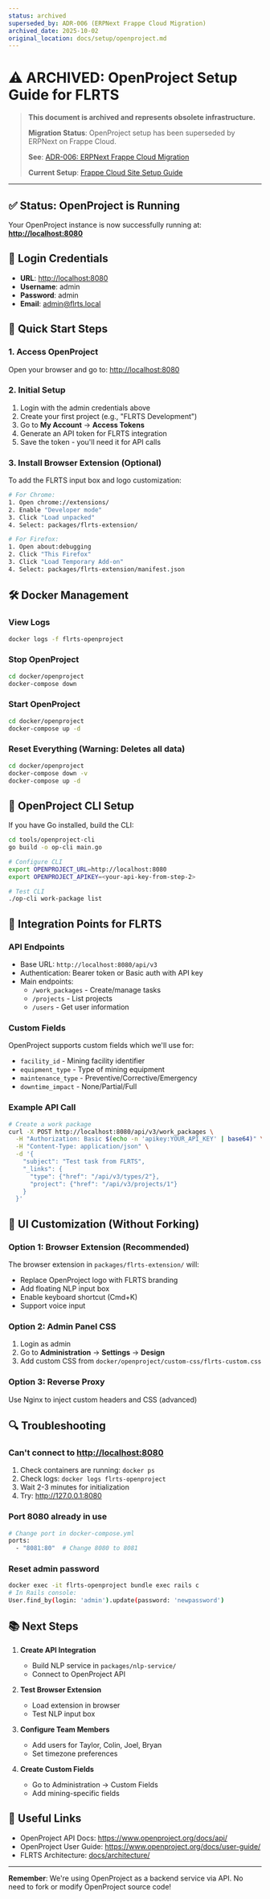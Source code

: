```yaml
---
status: archived
superseded_by: ADR-006 (ERPNext Frappe Cloud Migration)
archived_date: 2025-10-02
original_location: docs/setup/openproject.md
---
```


# ⚠️ ARCHIVED: OpenProject Setup Guide for FLRTS

> **This document is archived and represents obsolete infrastructure.**
>
> **Migration Status**: OpenProject setup has been superseded by ERPNext on
> Frappe Cloud.
>
> **See**:
> [ADR-006: ERPNext Frappe Cloud Migration](../../architecture/adr/ADR-006-erpnext-frappe-cloud-migration.md)
>
> **Current Setup**:
> [Frappe Cloud Site Setup Guide](../../setup/frappe-cloud-site.md)

---

## ✅ Status: OpenProject is Running

Your OpenProject instance is now successfully running at:
**<http://localhost:8080>**

## 🔑 Login Credentials

- **URL**: <http://localhost:8080>
- **Username**: admin
- **Password**: admin
- **Email**: <admin@flrts.local>

## 🚀 Quick Start Steps

### 1. Access OpenProject

Open your browser and go to: <http://localhost:8080>

### 2. Initial Setup

1. Login with the admin credentials above
2. Create your first project (e.g., "FLRTS Development")
3. Go to **My Account** → **Access Tokens**
4. Generate an API token for FLRTS integration
5. Save the token - you'll need it for API calls

### 3. Install Browser Extension (Optional)

To add the FLRTS input box and logo customization:

```bash
# For Chrome:
1. Open chrome://extensions/
2. Enable "Developer mode"
3. Click "Load unpacked"
4. Select: packages/flrts-extension/

# For Firefox:
1. Open about:debugging
2. Click "This Firefox"
3. Click "Load Temporary Add-on"
4. Select: packages/flrts-extension/manifest.json
```

## 🛠️ Docker Management

### View Logs

```bash
docker logs -f flrts-openproject
```

### Stop OpenProject

```bash
cd docker/openproject
docker-compose down
```

### Start OpenProject

```bash
cd docker/openproject
docker-compose up -d
```

### Reset Everything (Warning: Deletes all data)

```bash
cd docker/openproject
docker-compose down -v
docker-compose up -d
```

## 🔧 OpenProject CLI Setup

If you have Go installed, build the CLI:

```bash
cd tools/openproject-cli
go build -o op-cli main.go

# Configure CLI
export OPENPROJECT_URL=http://localhost:8080
export OPENPROJECT_APIKEY=<your-api-key-from-step-2>

# Test CLI
./op-cli work-package list
```

## 📝 Integration Points for FLRTS

### API Endpoints

- Base URL: `http://localhost:8080/api/v3`
- Authentication: Bearer token or Basic auth with API key
- Main endpoints:
  - `/work_packages` - Create/manage tasks
  - `/projects` - List projects
  - `/users` - Get user information

### Custom Fields

OpenProject supports custom fields which we'll use for:

- `facility_id` - Mining facility identifier
- `equipment_type` - Type of mining equipment
- `maintenance_type` - Preventive/Corrective/Emergency
- `downtime_impact` - None/Partial/Full

### Example API Call

```bash
# Create a work package
curl -X POST http://localhost:8080/api/v3/work_packages \
  -H "Authorization: Basic $(echo -n 'apikey:YOUR_API_KEY' | base64)" \
  -H "Content-Type: application/json" \
  -d '{
    "subject": "Test task from FLRTS",
    "_links": {
      "type": {"href": "/api/v3/types/2"},
      "project": {"href": "/api/v3/projects/1"}
    }
  }'
```

## 🎨 UI Customization (Without Forking)

### Option 1: Browser Extension (Recommended)

The browser extension in `packages/flrts-extension/` will:

- Replace OpenProject logo with FLRTS branding
- Add floating NLP input box
- Enable keyboard shortcut (Cmd+K)
- Support voice input

### Option 2: Admin Panel CSS

1. Login as admin
2. Go to **Administration** → **Settings** → **Design**
3. Add custom CSS from `docker/openproject/custom-css/flrts-custom.css`

### Option 3: Reverse Proxy

Use Nginx to inject custom headers and CSS (advanced)

## 🔍 Troubleshooting

### Can't connect to <http://localhost:8080>

1. Check containers are running: `docker ps`
2. Check logs: `docker logs flrts-openproject`
3. Wait 2-3 minutes for initialization
4. Try: <http://127.0.0.1:8080>

### Port 8080 already in use

```bash
# Change port in docker-compose.yml
ports:
  - "8081:80"  # Change 8080 to 8081
```

### Reset admin password

```bash
docker exec -it flrts-openproject bundle exec rails c
# In Rails console:
User.find_by(login: 'admin').update(password: 'newpassword')
```

## 📚 Next Steps

1. **Create API Integration**
   - Build NLP service in `packages/nlp-service/`
   - Connect to OpenProject API

2. **Test Browser Extension**
   - Load extension in browser
   - Test NLP input box

3. **Configure Team Members**
   - Add users for Taylor, Colin, Joel, Bryan
   - Set timezone preferences

4. **Create Custom Fields**
   - Go to Administration → Custom Fields
   - Add mining-specific fields

## 🔗 Useful Links

- OpenProject API Docs: <https://www.openproject.org/docs/api/>
- OpenProject User Guide: <https://www.openproject.org/docs/user-guide/>
- FLRTS Architecture: [docs/architecture/](../architecture/)

---

**Remember**: We're using OpenProject as a backend service via API. No need to
fork or modify OpenProject source code!
